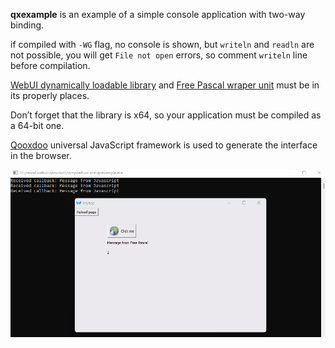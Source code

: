 **qxexample** is an example of a simple console application with two-way binding.

if compiled with `-WG` flag, no console is shown, but `writeln` and `readln` are not possible, you will get `File not open` errors, so comment `writeln` line before compilation.

[WebUI dynamically loadable library](https://github.com/webui-dev/webui/releases/) and [Free Pascal wraper unit](https://github.com/webui-dev/pascal-webui) must be in its properly places.

Don’t forget that the library is x64, so your application must be compiled as a 64-bit one. 

[Qooxdoo](https://github.com/qooxdoo/qooxdoo) universal JavaScript framework is used to generate the interface in the browser.

![](data_binding.png)

